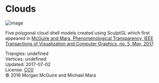 # Clouds

![image](https://casual-effects.com/g3d/data10/research/model/cloud/icon.png)

Five polygonal cloud shell models created using SculptGL which first appeared in [McGuire and Mara, Phenomenological Transparency, 
IEEE Transactions of Visualization and Computer Graphics, no. 5, May, 2017](http://casual-effects.com/research/McGuire2017Transparency/index.html).    


Triangles: undefined\
Vertices: undefined\
Updated: 2017-07-02\
License: [CC0](https://creativecommons.org/publicdomain/zero/1.0/)\
© 2016 Morgan McGuire and Michael Mara